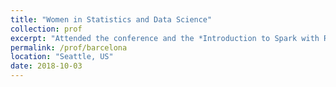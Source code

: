 ```yaml
---
title: "Women in Statistics and Data Science"
collection: prof
excerpt: "Attended the conference and the *Introduction to Spark with R* course."
permalink: /prof/barcelona
location: "Seattle, US"
date: 2018-10-03
---
```

